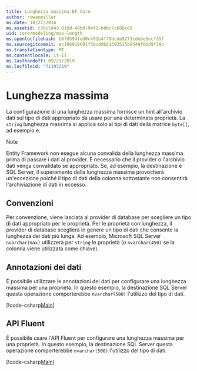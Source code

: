 ```yaml
---
title: Lunghezza massima-EF Core
author: rowanmiller
ms.date: 10/27/2016
ms.assetid: c39c5d43-018d-48b8-94f2-b8bc7c686c69
uid: core/modeling/max-length
ms.openlocfilehash: b6f0594fed0c491b4f79dcda5273cdebe9ecf35f
ms.sourcegitcommit: ec196918691f50cd0b21693515b0549f06d9f39c
ms.translationtype: MT
ms.contentlocale: it-IT
ms.lasthandoff: 09/23/2019
ms.locfileid: "71197219"
---
```

# <a name="maximum-length"></a>Lunghezza massima

La configurazione di una lunghezza massima fornisce un hint all'archivio dati sul tipo di dati appropriato da usare per una determinata proprietà. La `string` lunghezza massima si applica solo ai tipi di dati della matrice `byte[]`, ad esempio e.

> [!NOTE]  
> Entity Framework non esegue alcuna convalida della lunghezza massima prima di passare i dati al provider. È necessario che il provider o l'archivio dati venga convalidato se appropriato. Se, ad esempio, la destinazione è SQL Server, il superamento della lunghezza massima provocherà un'eccezione poiché il tipo di dati della colonna sottostante non consentirà l'archiviazione di dati in eccesso.

## <a name="conventions"></a>Convenzioni

Per convenzione, viene lasciata al provider di database per scegliere un tipo di dati appropriato per le proprietà. Per le proprietà con lunghezza, il provider di database sceglierà in genere un tipo di dati che consente la lunghezza dei dati più lunga. Ad esempio, Microsoft SQL Server `nvarchar(max)` utilizzerà per `string` le proprietà (o `nvarchar(450)` se la colonna viene utilizzata come chiave).

## <a name="data-annotations"></a>Annotazioni dei dati

È possibile utilizzare le annotazioni dei dati per configurare una lunghezza massima per una proprietà. In questo esempio, la destinazione SQL Server questa operazione comporterebbe `nvarchar(500)` l'utilizzo del tipo di dati.

[!code-csharp[Main](../../../samples/core/Modeling/DataAnnotations/MaxLength.cs?highlight=14)]

## <a name="fluent-api"></a>API Fluent

È possibile usare l'API Fluent per configurare una lunghezza massima per una proprietà. In questo esempio, la destinazione SQL Server questa operazione comporterebbe `nvarchar(500)` l'utilizzo del tipo di dati.

[!code-csharp[Main](../../../samples/core/Modeling/FluentAPI/MaxLength.cs?highlight=11-13)]
